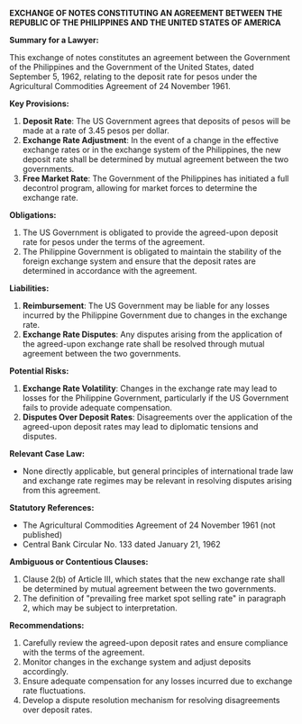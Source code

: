 **EXCHANGE OF NOTES CONSTITUTING AN AGREEMENT BETWEEN THE REPUBLIC OF THE PHILIPPINES AND THE UNITED STATES OF AMERICA**

**Summary for a Lawyer:**

This exchange of notes constitutes an agreement between the Government of the Philippines and the Government of the United States, dated September 5, 1962, relating to the deposit rate for pesos under the Agricultural Commodities Agreement of 24 November 1961.

**Key Provisions:**

1. **Deposit Rate**: The US Government agrees that deposits of pesos will be made at a rate of 3.45 pesos per dollar.
2. **Exchange Rate Adjustment**: In the event of a change in the effective exchange rates or in the exchange system of the Philippines, the new deposit rate shall be determined by mutual agreement between the two governments.
3. **Free Market Rate**: The Government of the Philippines has initiated a full decontrol program, allowing for market forces to determine the exchange rate.

**Obligations:**

1. The US Government is obligated to provide the agreed-upon deposit rate for pesos under the terms of the agreement.
2. The Philippine Government is obligated to maintain the stability of the foreign exchange system and ensure that the deposit rates are determined in accordance with the agreement.

**Liabilities:**

1. **Reimbursement**: The US Government may be liable for any losses incurred by the Philippine Government due to changes in the exchange rate.
2. **Exchange Rate Disputes**: Any disputes arising from the application of the agreed-upon exchange rate shall be resolved through mutual agreement between the two governments.

**Potential Risks:**

1. **Exchange Rate Volatility**: Changes in the exchange rate may lead to losses for the Philippine Government, particularly if the US Government fails to provide adequate compensation.
2. **Disputes Over Deposit Rates**: Disagreements over the application of the agreed-upon deposit rates may lead to diplomatic tensions and disputes.

**Relevant Case Law:**

* None directly applicable, but general principles of international trade law and exchange rate regimes may be relevant in resolving disputes arising from this agreement.

**Statutory References:**

* The Agricultural Commodities Agreement of 24 November 1961 (not published)
* Central Bank Circular No. 133 dated January 21, 1962

**Ambiguous or Contentious Clauses:**

1. Clause 2(b) of Article III, which states that the new exchange rate shall be determined by mutual agreement between the two governments.
2. The definition of "prevailing free market spot selling rate" in paragraph 2, which may be subject to interpretation.

**Recommendations:**

1. Carefully review the agreed-upon deposit rates and ensure compliance with the terms of the agreement.
2. Monitor changes in the exchange system and adjust deposits accordingly.
3. Ensure adequate compensation for any losses incurred due to exchange rate fluctuations.
4. Develop a dispute resolution mechanism for resolving disagreements over deposit rates.